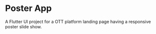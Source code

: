 # Poster App

A Flutter UI project for a OTT platform landing page having a responsive poster slide show.
